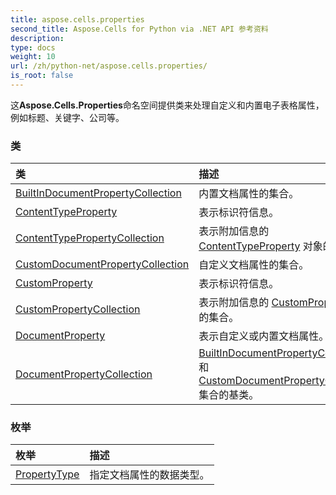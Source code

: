```yaml
---
title: aspose.cells.properties
second_title: Aspose.Cells for Python via .NET API 参考资料
description:
type: docs
weight: 10
url: /zh/python-net/aspose.cells.properties/
is_root: false
---
```

这**Aspose.Cells.Properties**命名空间提供类来处理自定义和内置电子表格属性，例如标题、关键字、公司等。

### 类
|类|描述|
| :- | :- |
| [BuiltInDocumentPropertyCollection](/cells/zh/python-net/aspose.cells.properties/builtindocumentpropertycollection) |内置文档属性的集合。|
| [ContentTypeProperty](/cells/zh/python-net/aspose.cells.properties/contenttypeproperty) |表示标识符信息。|
| [ContentTypePropertyCollection](/cells/zh/python-net/aspose.cells.properties/contenttypepropertycollection) |表示附加信息的 [ContentTypeProperty](/cells/zh/python-net/aspose.cells.properties/contenttypeproperty) 对象的集合。|
| [CustomDocumentPropertyCollection](/cells/zh/python-net/aspose.cells.properties/customdocumentpropertycollection) |自定义文档属性的集合。|
| [CustomProperty](/cells/zh/python-net/aspose.cells.properties/customproperty) |表示标识符信息。|
| [CustomPropertyCollection](/cells/zh/python-net/aspose.cells.properties/custompropertycollection) |表示附加信息的 [CustomProperty](/cells/zh/python-net/aspose.cells.properties/customproperty) 对象的集合。|
| [DocumentProperty](/cells/zh/python-net/aspose.cells.properties/documentproperty) |表示自定义或内置文档属性。|
| [DocumentPropertyCollection](/cells/zh/python-net/aspose.cells.properties/documentpropertycollection) | [BuiltInDocumentPropertyCollection](/cells/zh/python-net/aspose.cells.properties/builtindocumentpropertycollection) 和 [CustomDocumentPropertyCollection](/cells/zh/python-net/aspose.cells.properties/customdocumentpropertycollection) 集合的基类。|


### 枚举
|枚举|描述|
| :- | :- |
| [PropertyType](/cells/zh/python-net/aspose.cells.properties/propertytype) |指定文档属性的数据类型。|


